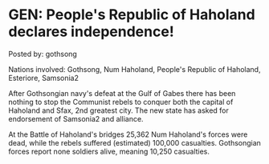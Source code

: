# GEN: People's Republic of Haholand declares independence!

Posted by: gothsong

Nations involved: Gothsong, Num Haholand, People's Republic of Haholand, Esteriore, Samsonia2

After Gothsongian navy's defeat at the Gulf of Gabes there has been nothing to stop the Communist rebels to conquer both the capital of Haholand and Sfax, 2nd greatest city. The new state has asked for endorsement of Samsonia2 and alliance.

At the Battle of Haholand's bridges 25,362 Num Haholand's forces were dead, while the rebels suffered (estimated) 100,000 casualties. Gothsongian forces report none soldiers alive, meaning 10,250 casualties.
